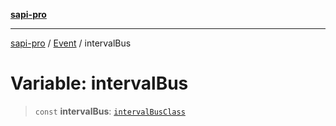 [**sapi-pro**](../../../README.md)

***

[sapi-pro](../../../globals.md) / [Event](../README.md) / intervalBus

# Variable: intervalBus

> `const` **intervalBus**: [`intervalBusClass`](../classes/intervalBusClass.md)
